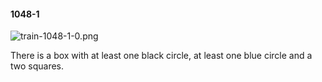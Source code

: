 #### 1048-1
![train-1048-1-0.png](https://github.com/lil-lab/nlvr/raw/master/nlvr/train/images/44/train-1048-1-0.png "train-1048-1-0.png")

There is a box with at least one black circle, at least one blue circle and a two squares.